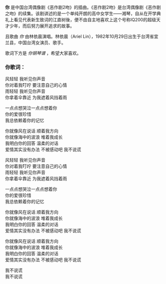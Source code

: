 

**你**
是中国台湾偶像剧《恶作剧2吻》的插曲。《恶作剧2吻》是台湾偶像剧《恶作剧之吻》的续集。该剧讲述的是一个单纯开朗的高中女学生——湘琴，自从在开学典礼上看见代表新生致词的江直树後，便不由自主地喜欢上这个号称IQ200的超级天才少年，而后努力展开追求的故事。

且歌曲 _你_ 由林依晨演唱。林依晨（Ariel Lin），1982年10月29日出生于台湾省宜兰县，中国台湾女演员、歌手。

歌词下方是 _你钢琴谱_ ，希望大家喜欢。

### 你歌词：

风轻轻 我听见你声音  
你对着我叮咛 要注意自己的心情  
雨轻轻 我听见你声音  
你拿着伞靠近 为我遮着风挡着雨

一点点想哭泣一点点想着你  
你的爱很珍惜  
我总依赖着你的记忆

你就像风在说话 顺着我方向  
你就像海中的波浪 堆着我成长  
我明白你的回答 温柔的对话  
爱情其实没有办法 不被感动吧 我不说谎

风轻轻 我听见你声音  
你对着我叮咛 要注意自己的心情  
雨轻轻 我听见你声音  
你拿着伞靠近 为我遮着风挡着雨

一点点想哭泣一点点想着你  
你的爱很珍惜  
我总依赖着你的记忆

你就像风在说话 顺着我方向  
你就像海中的波浪 堆着我成长  
我明白你的回答 温柔的对话  
爱情其实没有办法 不被感动吧 我不说谎

你就像风在说话 顺着我方向  
你就像海中的波浪 堆着我成长  
我明白你的回答 温柔的对话  
爱情其实没有办法 不被感动吧 我不说谎

我不说谎  
我不说谎

